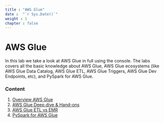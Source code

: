 ```yaml
---
title : "AWS Glue"
date :  "`r Sys.Date()`" 
weight : 1 
chapter : false
---
```

# AWS Glue

In this lab we take a look at AWS Glue in full using the console. The labs covers all the basic knowledge about AWS Glue, AWS Glue ecosystems (like AWS Glue Data Catalog, AWS Glue ETL, AWS Glue Triggers, AWS Glue Dev Endpoints, etc), and PySpark for AWS Glue. 

### Content
 1. [Overview AWS Glue](1-overview-aws-glue/)
 2. [AWS Glue Deep dive & Hand-ons](2-aws-glue-deep-dive-and-hand-ons/)
 3. [AWS Glue ETL vs EMR](3-aws-glue-etl-vs-emr/)
 4. [PySpark for AWS Glue](4-pyspark-for-aws-glue/)